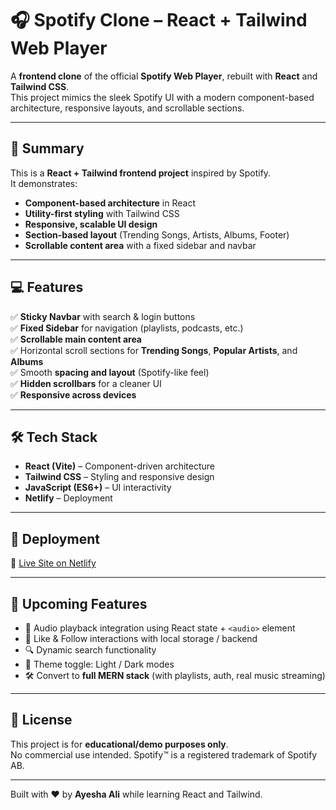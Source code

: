 # 🎧 Spotify Clone – React + Tailwind Web Player

A **frontend clone** of the official **Spotify Web Player**, rebuilt with **React** and **Tailwind CSS**.  
This project mimics the sleek Spotify UI with a modern component-based architecture, responsive layouts, and scrollable sections.

---

## 📌 Summary

This is a **React + Tailwind frontend project** inspired by Spotify.  
It demonstrates:

- **Component-based architecture** in React  
- **Utility-first styling** with Tailwind CSS  
- **Responsive, scalable UI design**  
- **Section-based layout** (Trending Songs, Artists, Albums, Footer)  
- **Scrollable content area** with a fixed sidebar and navbar  

---

## 💻 Features

✅ **Sticky Navbar** with search & login buttons  
✅ **Fixed Sidebar** for navigation (playlists, podcasts, etc.)  
✅ **Scrollable main content area**   
✅ Horizontal scroll sections for **Trending Songs**, **Popular Artists**, and **Albums**  
✅ Smooth **spacing and layout** (Spotify-like feel)  
✅ **Hidden scrollbars** for a cleaner UI  
✅ **Responsive across devices**  

---

## 🛠️ Tech Stack

- **React (Vite)** – Component-driven architecture  
- **Tailwind CSS** – Styling and responsive design  
- **JavaScript (ES6+)** – UI interactivity  
- **Netlify** – Deployment  

---

## 🚀 Deployment

🔗 [Live Site on Netlify](https://ayeshasspotifyclone.netlify.app/)

---

## 🧩 Upcoming Features

- 🎵 Audio playback integration using React state + `<audio>` element  
- 💚 Like & Follow interactions with local storage / backend  
- 🔍 Dynamic search functionality  
- 🎨 Theme toggle: Light / Dark modes  
- 🛠 Convert to **full MERN stack** (with playlists, auth, real music streaming)  

---

## 📝 License

This project is for **educational/demo purposes only**.  
No commercial use intended. Spotify™ is a registered trademark of Spotify AB.

---

Built with ❤️ by **Ayesha Ali** while learning React and Tailwind.

